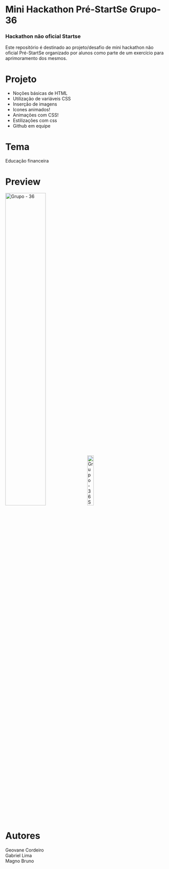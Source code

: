 # Mini Hackathon Pré-StartSe Grupo-36

### Hackathon não oficial Startse
Este repositório é destinado ao projeto/desafio de mini hackathon não oficial Pré-StartSe organizado por alunos como parte de um exercício para aprimoramento dos mesmos.

# Projeto
- Noções básicas de HTML<br>
- Utilização de variáveis CSS<br>
- Inserção de imagens<br>
- Icones animados!<br>
- Animações com CSS!<br>
- Estilizações com css<br>
- Github em equipe<br>

# Tema
Educação financeira

# Preview
<img style="width: 50%;" src="https://github.com/GGCORDEIRO/Grupo_36/blob/main/src/imagens/Grupo-36.png" alt="Grupo - 36">
<img style="width: 20%;" src="https://github.com/GGCORDEIRO/Grupo_36/blob/main/src/imagens/smart.png" alt="Grupo - 36 SMART">

# Autores
Geovane Cordeiro <br>
Gabriel Lima <br>
Magno Bruno <br>
